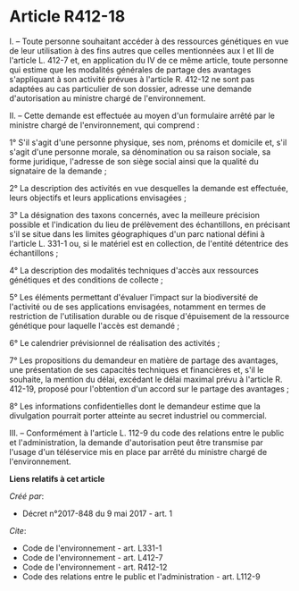 # Article R412-18

I. – Toute personne souhaitant accéder à des ressources génétiques en vue de leur utilisation à des fins autres que celles
mentionnées aux I et III de l'article L. 412-7 et, en application du IV de ce même article, toute personne qui estime que les
modalités générales de partage des avantages s'appliquant à son activité prévues à l'article R. 412-12 ne sont pas adaptées
au cas particulier de son dossier, adresse une demande d'autorisation au ministre chargé de l'environnement. 

II. – Cette demande est effectuée au moyen d'un formulaire arrêté par le ministre chargé de l'environnement, qui comprend : 

1° S'il s'agit d'une personne physique, ses nom, prénoms et domicile et, s'il s'agit d'une personne morale, sa dénomination
ou sa raison sociale, sa forme juridique, l'adresse de son siège social ainsi que la qualité du signataire de la demande ; 

2° La description des activités en vue desquelles la demande est effectuée, leurs objectifs et leurs applications
envisagées ; 

3° La désignation des taxons concernés, avec la meilleure précision possible et l'indication du lieu de prélèvement des
échantillons, en précisant s'il se situe dans les limites géographiques d'un parc national défini à l'article L. 331-1 ou, si
le matériel est en collection, de l'entité détentrice des échantillons ; 

4° La description des modalités techniques d'accès aux ressources génétiques et des conditions de collecte ; 

5° Les éléments permettant d'évaluer l'impact sur la biodiversité de l'activité ou de ses applications envisagées, notamment
en termes de restriction de l'utilisation durable ou de risque d'épuisement de la ressource génétique pour laquelle l'accès
est demandé ; 

6° Le calendrier prévisionnel de réalisation des activités ; 

7° Les propositions du demandeur en matière de partage des avantages, une présentation de ses capacités techniques et
financières et, s'il le souhaite, la mention du délai, excédant le délai maximal prévu à l'article R. 412-19, proposé pour
l'obtention d'un accord sur le partage des avantages ; 

8° Les informations confidentielles dont le demandeur estime que la divulgation pourrait porter atteinte au secret industriel
ou commercial. 

III. – Conformément à l'article L. 112-9 du code des relations entre le public et l'administration, la demande d'autorisation
peut être transmise par l'usage d'un téléservice mis en place par arrêté du ministre chargé de l'environnement.

**Liens relatifs à cet article**

_Créé par_:

  - Décret n°2017-848 du 9 mai 2017 - art. 1

_Cite_:

  - Code de l'environnement - art. L331-1
  - Code de l'environnement - art. L412-7
  - Code de l'environnement - art. R412-12
  - Code des relations entre le public et l'administration - art. L112-9
